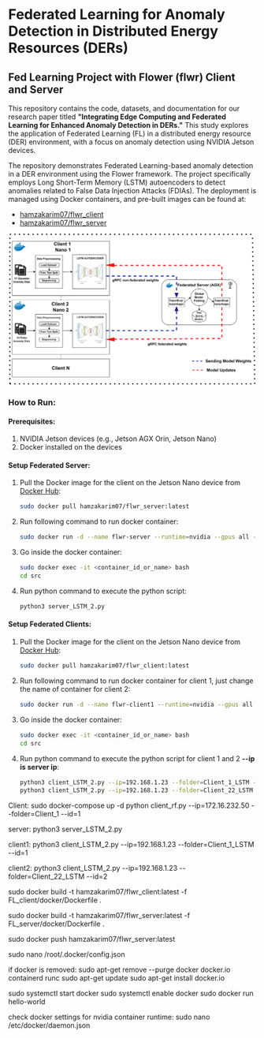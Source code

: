 # Federated Learning for Anomaly Detection in Distributed Energy Resources (DERs)

## Fed Learning Project with Flower (flwr) Client and Server

This repository contains the code, datasets, and documentation for our research paper titled **"Integrating Edge Computing and Federated Learning for Enhanced Anomaly Detection in DERs."** This study explores the application of Federated Learning (FL) in a distributed energy resource (DER) environment, with a focus on anomaly detection using NVIDIA Jetson devices.

The repository demonstrates Federated Learning-based anomaly detection in a DER environment using the Flower framework. The project specifically employs Long Short-Term Memory (LSTM) autoencoders to detect anomalies related to False Data Injection Attacks (FDIAs). The deployment is managed using Docker containers, and pre-built images can be found at:

- [hamzakarim07/flwr_client](https://hub.docker.com/repositories/hamzakarim07)
- [hamzakarim07/flwr_server](https://hub.docker.com/repositories/hamzakarim07)

<div align="center">
  <img src="images/fed_framework.png" alt="Federated Learning Framework" width="500">
</div>

### How to Run:

#### Prerequisites:
1. NVIDIA Jetson devices (e.g., Jetson AGX Orin, Jetson Nano)
2. Docker installed on the devices

#### Setup Federated Server:
1. Pull the Docker image for the client on the Jetson Nano device from [Docker Hub](https://hub.docker.com/repositories/hamzakarim07):
   ```bash
   sudo docker pull hamzakarim07/flwr_server:latest
2. Run following command to run docker container:
   ```bash
   sudo docker run -d --name flwr-server --runtime=nvidia --gpus all -e NVIDIA_VISIBLE_DEVICES=all -p 8080:8080 hamzakarim07/flwr_server:latest
3. Go inside the docker container:
   ```bash
   sudo docker exec -it <container_id_or_name> bash
   cd src
4. Run python command to execute the python script:
   ```bash
   python3 server_LSTM_2.py
   
#### Setup Federated Clients:
1. Pull the Docker image for the client on the Jetson Nano device from [Docker Hub](https://hub.docker.com/repositories/hamzakarim07):
   ```bash
   sudo docker pull hamzakarim07/flwr_client:latest
2. Run following command to run docker container for client 1, just change the name of container for client 2:
   ```bash
   sudo docker run -d --name flwr-client1 --runtime=nvidia --gpus all -e NVIDIA_VISIBLE_DEVICES=all hamzakarim07/flwr_client:latest
3. Go inside the docker container:
   ```bash
   sudo docker exec -it <container_id_or_name> bash
   cd src
4. Run python command to execute the python script for client 1 and 2 **--ip is server ip**:
   ```bash
   python3 client_LSTM_2.py --ip=192.168.1.23 --folder=Client_1_LSTM --id=1
   python3 client_LSTM_2.py --ip=192.168.1.23 --folder=Client_22_LSTM --id=2
   
Client:
sudo docker-compose up -d 
python client_rf.py --ip=172.16.232.50 --folder=Client_1 --id=1




server: python3 server_LSTM_2.py

client1: python3 client_LSTM_2.py --ip=192.168.1.23 --folder=Client_1_LSTM --id=1

client2: python3 client_LSTM_2.py --ip=192.168.1.23 --folder=Client_22_LSTM --id=2

sudo docker build -t hamzakarim07/flwr_client:latest -f FL_client/docker/Dockerfile .

sudo docker build -t hamzakarim07/flwr_server:latest -f FL_server/docker/Dockerfile .



sudo docker push hamzakarim07/flwr_server:latest


sudo nano /root/.docker/config.json


if docker is removed:
sudo apt-get remove --purge docker docker.io containerd runc
sudo apt-get update
sudo apt-get install docker.io

sudo systemctl start docker
sudo systemctl enable docker
sudo docker run hello-world

check docker settings for nvidia container runtime:
sudo nano /etc/docker/daemon.json
